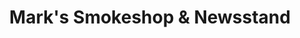 ---
title: "Mark's Smokeshop & Newsstand"
url: /wakefield/marks-smokeshop-und-newsstand/
shop: Zeitungen
---